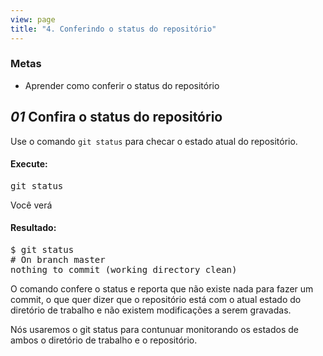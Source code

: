 ```yaml
---
view: page
title: "4. Conferindo o status do repositório"
---
```


<h3>Metas</h3>

<ul><li>Aprender como conferir o status do repositório</li></ul>

<h2><em>01</em> Confira o status do repositório</h2>

<p>Use o comando <code>git status</code> para checar o estado atual do repositório.</p>

<h4 class="h4-pre">Execute:</h4>

<pre class="instructions">git status</pre>

<p>Você verá</p>

<h4 class="h4-pre">Resultado:</h4>

<pre class="sample">$ git status
# On branch master
nothing to commit (working directory clean)</pre>

<p>O comando confere o status e reporta que não existe nada para fazer um commit, o que quer dizer que o repositório está com o atual estado do diretório de trabalho e não existem modificações a serem gravadas.</p>

<p>Nós usaremos o git status para contunuar monitorando os estados de ambos o diretório de trabalho e o repositório.</p>
